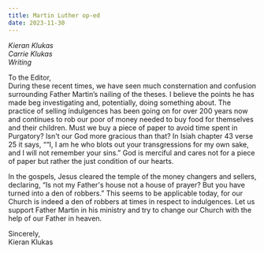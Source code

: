 ```yaml
---
title: Martin Luther op-ed
date: 2023-11-30
---
```


*Kieran Klukas*  
*Carrie Klukas*  
*Writing*  

To the Editor,  
During these recent times, we have seen much consternation and confusion surrounding Father Martin’s nailing of the theses. I believe the points he has made beg investigating and, potentially, doing something about. The practice of selling indulgences has been going on for over 200 years now and continues to rob our poor of money needed to buy food for themselves and their children. Must we buy a piece of paper to avoid time spent in Purgatory? Isn't our God more gracious than that? In Isiah chapter 43 verse 25 it says, ““I, I am he who blots out your transgressions for my own sake, and I will not remember your sins.” God is merciful and cares not for a piece of paper but rather the just condition of our hearts.  

In the gospels, Jesus cleared the temple of the money changers and sellers, declaring, “Is not my Father's house not a house of prayer? But you have turned into a den of robbers.” This seems to be applicable today, for our Church is indeed a den of robbers at times in respect to indulgences. Let us support Father Martin in his ministry and try to change our Church with the help of our Father in heaven.

Sincerely,  
Kieran Klukas  
